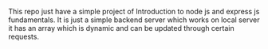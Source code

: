 This repo just have a simple project of Introduction to node js and express js fundamentals. It is just a simple backend server which works on local server it has an array which
is dynamic and can be updated through certain requests.
